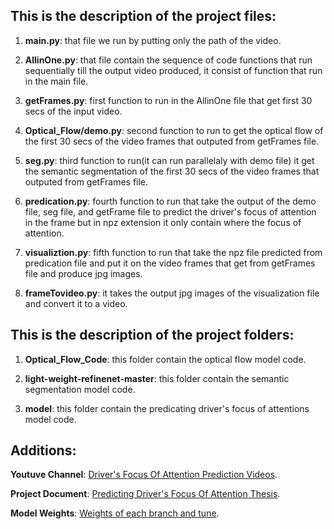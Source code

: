 ## This is the description of the project files: 

1) **main.py**: that file we run by putting only the path of the video.

2) **AllinOne.py**: that file contain the sequence of code functions that run sequentially till the output video produced, it consist of function that run in the main file.

3) **getFrames.py**: first function to run in the AllinOne file that get first 30 secs of the input video.

4) **Optical_Flow/demo.py**: second function to run to get the optical flow of the first 30 secs of the video frames that outputed from getFrames file.

5) **seg.py**: third function to run(it can run parallelaly with demo file) it get the semantic segmentation of the first 30 secs of the video frames that outputed from getFrames file.

6) **predication.py**: fourth function to run that take the output of the demo file, seg file, and getFrame file to predict the driver's focus of attention in the frame but in npz extension it only contain where the focus of attention.

7) **visualiztion.py**: fifth function to run that take the npz file predicted from predication file and put it on the video frames that get from getFrames file and produce jpg images.

8) **frameTovideo.py**: it takes the output jpg images of the visualization file and convert it to a video.

## This is the description of the project folders:

1) **Optical_Flow_Code**: this folder contain the optical flow model code.

2) **light-weight-refinenet-master**: this folder contain the semantic segmentation model code.

3) **model**: this folder contain the predicating driver's focus of attentions model code.

## Additions:

**Youtuve Channel**: [Driver's Focus Of Attention Prediction Videos](https://www.youtube.com/playlist?list=PLpcHTKo4wBZyKHJRIjkMYSKkUdhktd0nz).

**Project Document**: [Predicting Driver's Focus Of Attention Thesis](https://github.com/ahmedtarek97/dreyeve/blob/master/Predicting%20Driver's%20Focus%20Of%20Attention%20Thesis.pdf).

**Model Weights**: [Weights of each branch and tune](https://drive.google.com/drive/folders/1hps4Qm2WwTBXHyMh7KlD_hZpX6hwjvHS?usp=sharing).
